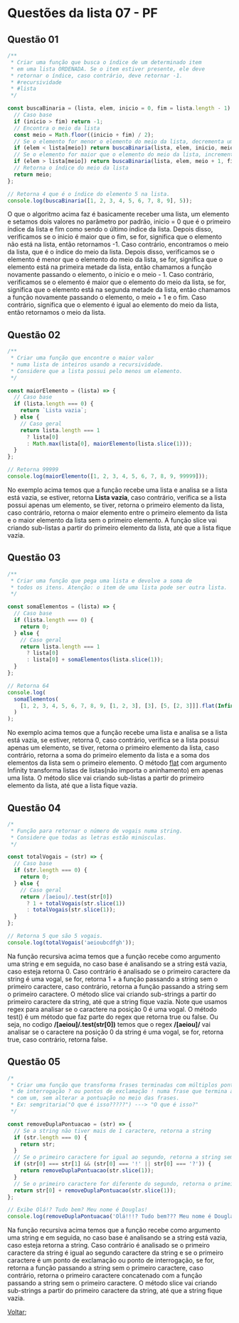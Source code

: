 # Questões da lista 07 - PF

## Questão 01

```js
/**
 * Criar uma função que busca o índice de um determinado item
 * em uma lista ORDENADA. Se o item estiver presente, ele deve
 * retornar o índice, caso contrário, deve retornar -1.
 * #recursividade
 * #lista
 */

const buscaBinaria = (lista, elem, inicio = 0, fim = lista.length - 1) => {
  // Caso base
  if (inicio > fim) return -1;
  // Encontra o meio da lista
  const meio = Math.floor((inicio + fim) / 2);
  // Se o elemento for menor o elemento do meio da lista, decrementa uma unidade do elemento do meio.
  if (elem < lista[meio]) return buscaBinaria(lista, elem, inicio, meio - 1);
  // Se o elemento for maior que o elemento do meio da lista, incrementa uma unidade do elemento do meio.
  if (elem > lista[meio]) return buscaBinaria(lista, elem, meio + 1, fim);
  // Retorna o índice do meio da lista
  return meio;
};

// Retorna 4 que é o índice do elemento 5 na lista.
console.log(buscaBinaria([1, 2, 3, 4, 5, 6, 7, 8, 9], 5));
```

O que o algoritmo acima faz é basicamente receber uma lista, um elemento e setamos dois valores no parâmetro por padrão, inicio = 0 que é o primeiro índice da lista e fim como sendo o último índice da lista. Depois disso, verificamos se o inicio é maior que o fim, se for, significa que o elemento não está na lista, então retornamos -1. Caso contrário, encontramos o meio da lista, que é o índice do meio da lista. Depois disso, verificamos se o elemento é menor que o elemento do meio da lista, se for, significa que o elemento está na primeira metade da lista, então chamamos a função novamente passando o elemento, o inicio e o meio - 1. Caso contrário, verificamos se o elemento é maior que o elemento do meio da lista, se for, significa que o elemento está na segunda metade da lista, então chamamos a função novamente passando o elemento, o meio + 1 e o fim. Caso contrário, significa que o elemento é igual ao elemento do meio da lista, então retornamos o meio da lista.

## Questão 02

```js
/**
 * Criar uma função que encontre o maior valor
 * numa lista de inteiros usando a recursividade.
 * Considere que a lista possui pelo menos um elemento.
 */

const maiorElemento = (lista) => {
  // Caso base
  if (lista.length === 0) {
    return `Lista vazia`;
  } else {
    // Caso geral
    return lista.length === 1
      ? lista[0]
      : Math.max(lista[0], maiorElemento(lista.slice(1)));
  }
};

// Retorna 99999
console.log(maiorElemento([1, 2, 3, 4, 5, 6, 7, 8, 9, 99999]));
```

No exemplo acima temos que a função recebe uma lista e analisa se a lista está vazia, se estiver, retorna **Lista vazia**, caso contrário, verifica se a lista possui apenas um elemento, se tiver, retorna o primeiro elemento da lista, caso contrário, retorna o maior elemento entre o primeiro elemento da lista e o maior elemento da lista sem o primeiro elemento. A função slice vai criando sub-listas a partir do primeiro elemento da lista, até que a lista fique vazia.

## Questão 03

```js
/**
 * Criar uma função que pega uma lista e devolve a soma de
 * todos os itens. Atenção: o item de uma lista pode ser outra lista.
 */

const somaElementos = (lista) => {
  // Caso base
  if (lista.length === 0) {
    return 0;
  } else {
    // Caso geral
    return lista.length === 1
      ? lista[0]
      : lista[0] + somaElementos(lista.slice(1));
  }
};

// Retorna 64
console.log(
  somaElementos(
    [1, 2, 3, 4, 5, 6, 7, 8, 9, [1, 2, 3], [3], [5, [2, 3]]].flat(Infinity)
  )
);
```

No exemplo acima temos que a função recebe uma lista e analisa se a lista está vazia, se estiver, retorna 0, caso contrário, verifica se a lista possui apenas um elemento, se tiver, retorna o primeiro elemento da lista, caso contrário, retorna a soma do primeiro elemento da lista e a soma dos elementos da lista sem o primeiro elemento. O método [flat](https://developer.mozilla.org/pt-BR/docs/Web/JavaScript/Reference/Global_Objects/Array/flat) com argumento Infinity transforma listas de listas(não importa o aninhamento) em apenas uma lista. O método slice vai criando sub-listas a partir do primeiro elemento da lista, até que a lista fique vazia.

## Questão 04

```js
/*
 * Função para retornar o número de vogais numa string.
 * Considere que todas as letras estão minúsculas.
 */

const totalVogais = (str) => {
  // Caso base
  if (str.length === 0) {
    return 0;
  } else {
    // Caso geral
    return /[aeiou]/.test(str[0])
      ? 1 + totalVogais(str.slice(1))
      : totalVogais(str.slice(1));
  }
};

// Retorna 5 que são 5 vogais.
console.log(totalVogais('aeioubcdfgh'));
```

Na função recursiva acima temos que a função recebe como argumento uma string e em seguida, no caso base é analisando se a string está vazia, caso esteja retorna 0. Caso contrário é analisado se o primeiro caractere da string é uma vogal, se for, retorna 1 + a função passando a string sem o primeiro caractere, caso contrário, retorna a função passando a string sem o primeiro caractere. O método slice vai criando sub-strings a partir do primeiro caractere da string, até que a string fique vazia. Note que usamos regex para analisar se o caractere na posição 0 é uma vogal. O método test() é um método que faz parte do regex que retorna true ou false. Ou seja, no codigo **/[aeiou]/.test(str[0])** temos que o regex **/[aeiou]/** vai analisar se o caractere na posição 0 da string é uma vogal, se for, retorna true, caso contrário, retorna false.

## Questão 05

```js
/*
 * Criar uma função que transforma frases terminadas com múltiplos pontos
 * de interrogação ? ou pontos de exclamação ! numa frase que termina apenas
 * com um, sem alterar a pontuação no meio das frases.
 * Ex: semgritaria("O que é isso?????") ---> "O que é isso?"
 */

const removeDuplaPontuacao = (str) => {
  // Se a string não tiver mais de 1 caractere, retorna a string
  if (str.length === 0) {
    return str;
  }
  // Se o primeiro caractere for igual ao segundo, retorna a string sem o primeiro caractere
  if (str[0] === str[1] && (str[0] === '!' || str[0] === '?')) {
    return removeDuplaPontuacao(str.slice(1));
  }
  // Se o primeiro caractere for diferente do segundo, retorna o primeiro caractere concatenado com a string sem o primeiro caractere
  return str[0] + removeDuplaPontuacao(str.slice(1));
};

// Exibe Olá!? Tudo bem? Meu nome é Douglas!
console.log(removeDuplaPontuacao('Olá!!!? Tudo bem??? Meu nome é Douglas!!!!'));
```

Na função recursiva acima temos que a função recebe como argumento uma string e em seguida, no caso base é analisando se a string está vazia, caso esteja retorna a string. Caso contrário é analisado se o primeiro caractere da string é igual ao segundo caractere da string e se o primeiro caractere é um ponto de exclamação ou ponto de interrogação, se for, retorna a função passando a string sem o primeiro caractere, caso contrário, retorna o primeiro caractere concatenado com a função passando a string sem o primeiro caractere. O método slice vai criando sub-strings a partir do primeiro caractere da string, até que a string fique vazia.

[Voltar](README.md);

